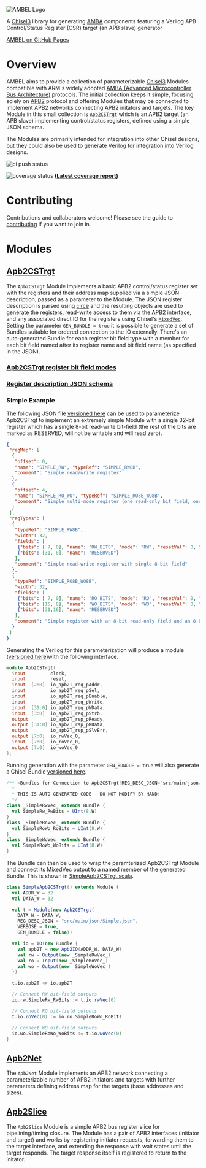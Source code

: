 <!--- 
This is the README.md for the Chisel Lang Chisel3 RTL generator project called Ambel which is an AMBA APB APB2 AXI compnent module
generator with an APB slave "APB slave" APB Control/Status APB Registers Register Map Verilog generator and other AMBA AP2 components 
like an APB bridge network "network on chip" NoC bit field configurable register pipeline slice "register file" open source hardware
VHDL CSR
--->
![AMBEL Logo](docs/AMBEL.png)

A [Chisel3](https://github.com/chipsalliance/chisel3) library for generating [AMBA](https://developer.arm.com/architectures/system-architectures/amba) components featuring a Verilog APB Control/Status Register (CSR) target (an APB slave) generator

[AMBEL on GitHub Pages](https://richmorj.github.io/ambel/)

# Overview
AMBEL aims to provide a collection of parameterizable [Chisel3](https://github.com/chipsalliance/chisel3) Modules compatible with ARM's widely adopted [AMBA (Advanced Microcontroller Bus Architecture)](https://developer.arm.com/architectures/system-architectures/amba) protocols. The initial collection keeps it simple, focusing solely on [APB2](https://developer.arm.com/documentation/ihi0011/a/AMBA-APB) protocol and offering Modules that may be connected to implement APB2 networks connecting APB2 initators and targets. The key Module in this small collection is [`Apb2CSTrgt`](src/main/scala/Apb2CSTrgt.scala) which is an APB2 target (an APB slave) implementing control/status registers, defined using a simple JSON schema.

The Modules are primarily intended for integration into other Chisel designs, but they could also be used to generate Verilog for integration into Verilog designs.

![ci push status](https://github.com/richmorj/ambel/actions/workflows/ci.yaml/badge.svg?event=push)

![coverage status](https://richmorj.github.io/ambel/badges/coverage.svg) **([Latest coverage report](https://richmorj.github.io/ambel/coverage/ambel/))**

# Contributing
Contributions and collaborators welcome! Please see the guide to [contributing](CONTRIBUTING.md) if you want to join in.

# Modules

## [Apb2CSTrgt](src/main/scala/Apb2CSTrgt.scala)
The `Apb2CSTrgt` Module implements a basic APB2 control/status register set with the registers and their address map supplied via a simple JSON description, passed as a parameter to the Module. The JSON register description is parsed using [circe](https://github.com/circe/circe) and the resulting objects are used to generate the registers, read-write access to them via the APB2 interface, and any associated direct IO for the registers using Chisel's [`MixedVec`](https://www.chisel-lang.org/api/latest/chisel3/util/MixedVec.html). Setting the parameter `GEN_BUNDLE = true` it is possible to generate a set of Bundles suitable for ordered connection to the IO externally. There's an auto-generated Bundle for each register bit field type with a member for each bit field named after its register name and bit field name (as specified in the JSON). 

### [Apb2CSTrgt register bit field modes](docs/register_bit_field_modes.md)
### [Register description JSON schema](docs/register_description_JSON_schema.md)
### Simple Example

The following JSON file [versioned here](src/main/json/Simple.json) can be used to parameterize Apb2CSTrgt to implement an extremely simple Module with a single 32-bit register which has a single 8-bit read-write bit-field (the rest of the bits are marked as RESERVED, will not be writable and will read zero). 
```JSON
{
 "regMap": [
  {
   "offset": 0,
   "name": "SIMPLE_RW", "typeRef": "SIMPLE_RW8B",
   "comment": "Simple read/write register"
  },
  {
   "offset": 4,
   "name": "SIMPLE_RO_WO", "typeRef": "SIMPLE_RO8B_WO8B",
   "comment": "Simple multi-mode register (one read-only bit field, one write-only bit-field)"
  }
 ],
 "regTypes": [
  {
   "typeRef": "SIMPLE_RW8B",
   "width": 32,
   "fields": [
    {"bits": [ 7, 0], "name": "RW_BITS", "mode": "RW", "resetVal": 0, "comment": "Example RW bit-field"},
    {"bits": [31, 8], "name": "RESERVED"}
   ],
   "comment": "Simple read-write register with single 8-bit field"
  },
  {
   "typeRef": "SIMPLE_RO8B_WO8B",
   "width": 32,
   "fields": [
    {"bits": [ 7, 0], "name": "RO_BITS", "mode": "RO", "resetVal": 0, "comment": "Example RO bit-field"},
    {"bits": [15, 8], "name": "WO_BITS", "mode": "WO", "resetVal": 0, "comment": "Example WO bit-field"},
    {"bits": [31,16], "name": "RESERVED"}
   ],
   "comment": "Simple register with an 8-bit read-only field and an 8-bit write-only field"
  }
 ]
}
```

Generating the Verilog for this parameterization will produce a module ([versioned here](src/main/verilog/examples/SimpleApb2CSTrgt.v))with the following interface.
```Verilog
module Apb2CSTrgt(
  input         clock,
  input         reset,
  input  [2:0]  io_apb2T_req_pAddr,
  input         io_apb2T_req_pSel,
  input         io_apb2T_req_pEnable,
  input         io_apb2T_req_pWrite,
  input  [31:0] io_apb2T_req_pWData,
  input  [3:0]  io_apb2T_req_pStrb,
  output        io_apb2T_rsp_pReady,
  output [31:0] io_apb2T_rsp_pRData,
  output        io_apb2T_rsp_pSlvErr,
  output [7:0]  io_rwVec_0,
  input  [7:0]  io_roVec_0,
  output [7:0]  io_woVec_0
);
```
Running generation with the parameter `GEN_BUNDLE = true` will also generate a Chisel Bundle [versioned here](src/main/scala/examples/Simple.scala).
```scala
/** =Bundles for Connection to Apb2CSTrgt(REG_DESC_JSON="src/main/json/Simple.json")=
  *
  * THIS IS AUTO-GENERATED CODE - DO NOT MODIFY BY HAND!
  */
class _SimpleRwVec_ extends Bundle {
  val SimpleRw_RwBits = UInt(8.W)
}
class _SimpleRoVec_ extends Bundle {
  val SimpleRoWo_RoBits = UInt(8.W)
}
class _SimpleWoVec_ extends Bundle {
  val SimpleRoWo_WoBits = UInt(8.W)
}
```
The Bundle can then be used to wrap the paramterized Apb2CSTrgt Module and connect its MixedVec output to a named member of the generated Bundle. This is shown in [SimpleApb2CSTrgt.scala](src/main/scala/examples/SimpleApb2CSTrgt.scala).
```scala
class SimpleApb2CSTrgt() extends Module {
  val ADDR_W = 32
  val DATA_W = 32

  val t = Module(new Apb2CSTrgt(
    DATA_W = DATA_W,
    REG_DESC_JSON = "src/main/json/Simple.json",
    VERBOSE = true,
    GEN_BUNDLE = false))

  val io = IO(new Bundle {
    val apb2T = new Apb2IO(ADDR_W, DATA_W)
    val rw = Output(new _SimpleRwVec_)
    val ro = Input(new _SimpleRoVec_)
    val wo = Output(new _SimpleWoVec_)
  })

  t.io.apb2T <> io.apb2T

  // Connect RW bit-field outputs
  io.rw.SimpleRw_RwBits := t.io.rwVec(0)

  // Connect RO bit-field outputs
  t.io.roVec(0) := io.ro.SimpleRoWo_RoBits

  // Connect WO bit-field outputs
  io.wo.SimpleRoWo_WoBits := t.io.woVec(0)
}
```

## [Apb2Net](src/main/scala/Apb2Net.scala)
The `Apb2Net` Module implements an APB2 network connecting a parameterizable number of APB2 initiators and targets with further parameters defining address map for the  targets (base addresses and sizes). 

## [Apb2Slice](src/main/scala/Apb2Slice.scala)
The `Apb2Slice` Module is a simple APB2 bus register slice for pipelining/timing closure. The Module has a pair of APB2 interfaces (initiator and target) and works by registering initiator requests, forwarding them to the target interface, and extending the response with wait states until the target responds. The target response itself is registered to return to the initator. 
